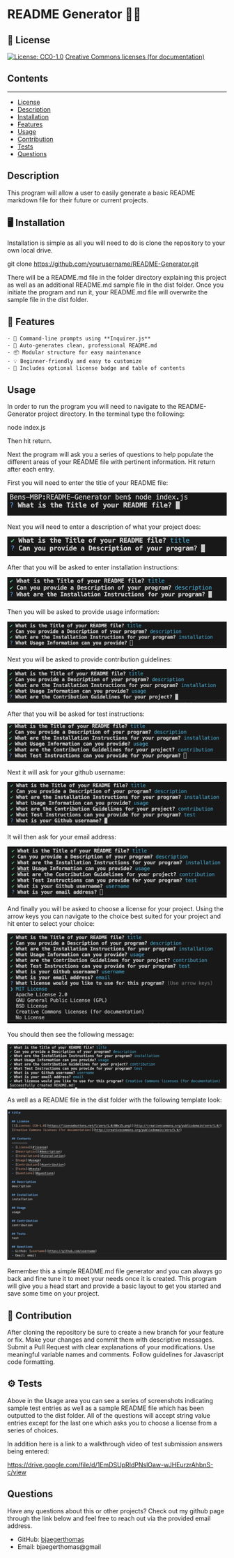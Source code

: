 # README Generator 📝✨

  ## 📄 License
  [![License: CC0-1.0](https://licensebuttons.net/l/zero/1.0/80x15.png)](http://creativecommons.org/publicdomain/zero/1.0/)
  [Creative Commons licenses (for documentation)](http://creativecommons.org/publicdomain/zero/1.0/)

  ## Contents
  ---------
  - [License](#license)
  - [Description](#description)
  - [Installation](#installation)
  - [Features](#features)
  - [Usage](#usage)
  - [Contribution](#contribution)
  - [Tests](#tests)
  - [Questions](#questions)

  ## Description
  This program will allow a user to easily generate a basic README markdown file for their future or current projects.

  ## 🖥️ Installation
  Installation is simple as all you will need to do is clone the repository to your own local drive.

  git clone https://github.com/yourusername/README-Generator.git

  There will be a README.md file in the folder directory explaining this project as well as an additional README.md sample file in the dist folder.
  Once you initiate the program and run it, your README.md file will overwrite the sample file in the dist folder.

  ## 🎯 Features

    - 🔹 Command-line prompts using **Inquirer.js**
    - 📄 Auto-generates clean, professional README.md
    - 📦 Modular structure for easy maintenance
    - 💡 Beginner-friendly and easy to customize
    - 🎨 Includes optional license badge and table of contents

  ## Usage
  In order to run the program you will need to navigate to the README-Generator project directory.
  In the terminal type the following: 
  
  node index.js

  Then hit return.

  Next the program will ask you a series of questions to help populate the different areas of your README file with pertinent information. Hit return after each entry.

  First you will need to enter the title of your README file:

  ![Title Screenshot](./assets/title.png)

  Next you will need to enter a description of what your project does:

  ![Description Screenshot](./assets/description.png)

  After that you will be asked to enter installation instructions:

  ![Installation Screenshot](./assets/installation.png)

  Then you will be asked to provide usage information:

  ![Usage Screenshot](./assets/usage.png)

  Next you will be asked to provide contribution guidelines:

  ![Contribution Screenshot](./assets/contribution.png)

  After that you will be asked for test instructions:

  ![Test Screenshot](./assets/test.png)

  Next it will ask for your github username:

  ![Github Screenshot](./assets/github.png)

  It will then ask for your email address:

  ![Email Screenshot](./assets/email.png)

  And finally you will be asked to choose a license for your project.
  Using the arrow keys you can navigate to the choice best suited for
  your project and hit enter to select your choice:

  ![License Screenshot](./assets/license.png)

  You should then see the following message:

  ![Message Screenshot](./assets/message.png)

  As well as a README file in the dist folder with the following template look:

  ![Template Screenshot](./assets/sample.png)

  Remember this a simple README.md file generator and you can always go back and fine tune it to meet your needs once it is created.
  This program will give you a head start and provide a basic layout to get you started and save some time on your project.

  ## 🙌 Contribution
  After cloning the repository be sure to create a new branch for your feature or fix.
  Make your changes and commit them with descriptive messages.
  Submit a Pull Request with clear explanations of your modifications.
  Use meaningful variable names and comments.
  Follow guidelines for Javascript code formatting.

  ## ⚙️ Tests
  Above in the Usage area you can see a series of screenshots indicating sample test entries as well as a sample README file which has
  been outputted to the dist folder. All of the questions will accept string value entries except for the last one which asks you to choose a license from a series of choices.

  In addition here is a link to a walkthrough video of test submission answers being entered:

  https://drive.google.com/file/d/1EmDSUpRIdPNslOaw-wJHEurzrAhbnS-c/view

  ## Questions
  Have any questions about this or other projects?
  Check out my github page through the link below and feel free to reach out via the provided email address.

  - GitHub: [bjaegerthomas](https://github.com/bjaegerthomas)
  - Email: bjaegerthomas@gmail
